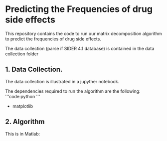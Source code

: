 # Predicting the Frequencies of drug side effects

This repository contains the code to run our matrix decomposition algorithm to predict the frequencies of drug side effects.

The data collection (parse if SIDER 4.1 database) is contained in the data collection folder

## 1. Data Collection.

The data collection is illustrated in a jupyther notebook.

The dependencies required to run the algorithm are the following:
'''code:python
'''
* matplotlib

## 2. Algorithm

This is in Matlab: 
